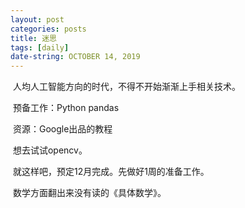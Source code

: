 ```yaml
---
layout: post
categories: posts
title: 迷思
tags: [daily]
date-string: OCTOBER 14, 2019
---
```


​	人均人工智能方向的时代，不得不开始渐渐上手相关技术。

​	预备工作：Python pandas

​	资源：Google出品的教程

​	想去试试opencv。

​	就这样吧，预定12月完成。先做好1周的准备工作。

​	数学方面翻出来没有读的《具体数学》。